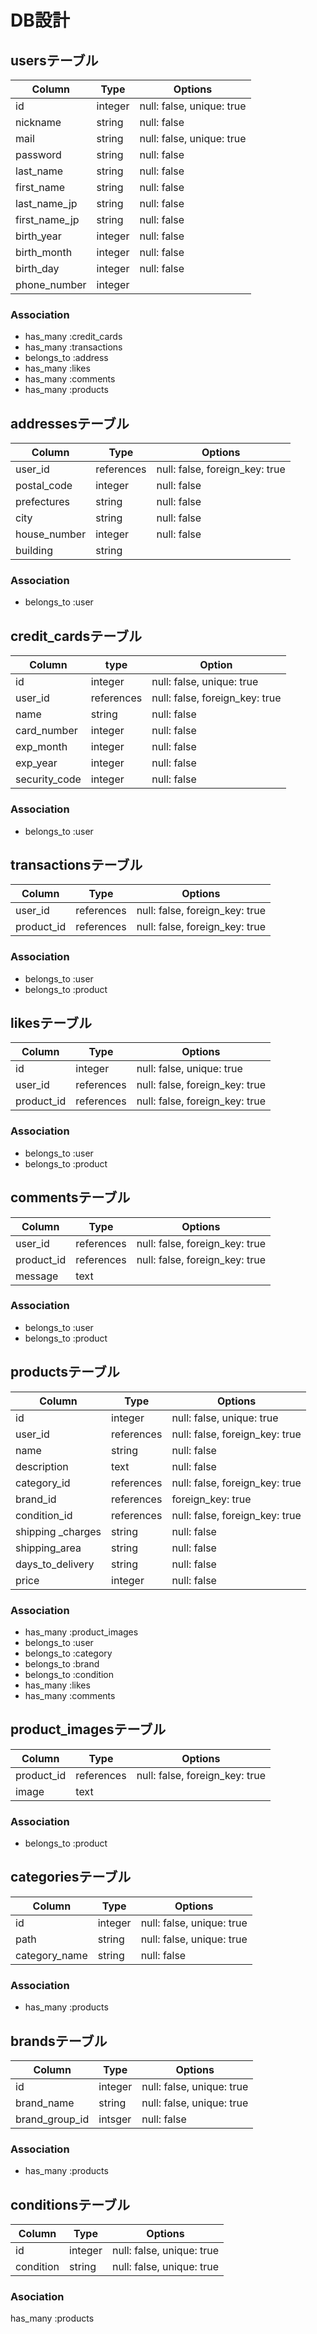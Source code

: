 # DB設計

## usersテーブル
|Column|Type|Options|
|------|----|-------|
|id|integer|null: false, unique: true|
|nickname|string|null: false|
|mail|string|null: false, unique: true|
|password|string|null: false|
|last_name|string|null: false|
|first_name|string|null: false|
|last_name_jp|string|null: false|
|first_name_jp|string|null: false|
|birth_year|integer|null: false|
|birth_month|integer|null: false|
|birth_day|integer|null: false|
|phone_number|integer||

### Association
- has_many :credit_cards
- has_many :transactions
- belongs_to :address
- has_many :likes
- has_many :comments
- has_many :products


## addressesテーブル
|Column|Type|Options|
|------|----|-------|
|user_id|references|null: false, foreign_key: true|
|postal_code|integer|null: false|
|prefectures|string|null: false|
|city|string|null: false|
|house_number|integer|null: false|
|building|string||

### Association
- belongs_to :user


## credit_cardsテーブル
|Column|type|Option|
|------|----|------|
|id|integer|null: false, unique: true|
|user_id|references|null: false, foreign_key: true|
|name|string|null: false|
|card_number|integer|null: false|
|exp_month|integer|null: false|
|exp_year|integer|null: false|
|security_code|integer|null: false|

### Association
- belongs_to :user


## transactionsテーブル
|Column|Type|Options|
|------|----|-------|
|user_id|references|null: false, foreign_key: true|
|product_id|references|null: false, foreign_key: true|

### Association
- belongs_to :user
- belongs_to :product

## likesテーブル
|Column|Type|Options|
|------|----|-------|
|id|integer|null: false, unique: true|
|user_id|references|null: false, foreign_key: true|
|product_id|references|null: false, foreign_key: true|

### Association
- belongs_to :user
- belongs_to :product


## commentsテーブル
|Column|Type|Options|
|------|----|-------|
|user_id|references|null: false, foreign_key: true|
|product_id|references|null: false, foreign_key: true|
|message|text||

### Association
- belongs_to :user
- belongs_to :product


## productsテーブル
|Column|Type|Options|
|------|----|-------|
|id|integer|null: false, unique: true|
|user_id|references|null: false, foreign_key: true|
|name|string|null: false|
|description|text|null: false|
|category_id|references|null: false, foreign_key: true|
|brand_id|references|foreign_key: true|
|condition_id|references|null: false, foreign_key: true|
|shipping _charges|string|null: false|
|shipping_area|string|null: false|
|days_to_delivery|string|null: false|
|price|integer|null: false|

### Association
- has_many :product_images
- belongs_to :user
- belongs_to :category
- belongs_to :brand
- belongs_to :condition
- has_many :likes
- has_many :comments


## product_imagesテーブル
|Column|Type|Options|
|------|----|-------|
|product_id|references|null: false, foreign_key: true|
|image|text||

### Association
- belongs_to :product


## categoriesテーブル
|Column|Type|Options|
|------|----|-------|
|id|integer|null: false, unique: true|
|path|string|null: false, unique: true|
|category_name|string|null: false|

### Association
- has_many :products


## brandsテーブル
|Column|Type|Options|
|------|----|-------|
|id|integer|null: false, unique: true|
|brand_name|string|null: false, unique: true|
|brand_group_id|intsger|null: false|

### Association
- has_many :products


## conditionsテーブル
|Column|Type|Options|
|------|----|-------|
|id|integer|null: false, unique: true|
|condition|string|null: false, unique: true|

### Asociation
has_many :products